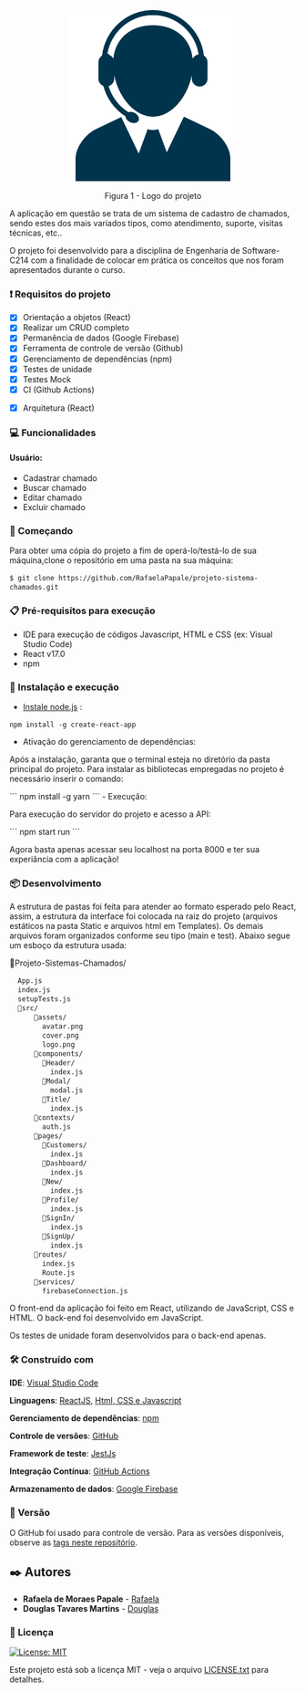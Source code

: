 <p align="center">
<img src="https://github.com/RafaelaPapale/projeto-sistema-chamados/blob/main/logo_readme.png" height="300" width="300" >
</p>
<p align="center">Figura 1 - Logo do projeto</p>


<p>A aplicação em questão se trata de um sistema de cadastro de chamados, sendo estes dos mais variados tipos, como atendimento, suporte, visitas técnicas, etc..</p>

<p>O projeto foi desenvolvido para a disciplina de Engenharia de Software-C214 com a finalidade de colocar em prática os conceitos que nos foram apresentados durante o curso. </p>

### ❗ Requisitos do projeto

- [x] Orientação a objetos (React)
- [x] Realizar um CRUD completo
- [x] Permanência de dados (Google Firebase)
- [x] Ferramenta de controle de versão (Github)
- [x] Gerenciamento de dependências (npm)
- [x] Testes de unidade
- [x] Testes Mock
- [x] CI (Github Actions)
<!-- - [x] 2 Padrões de projeto (Mediator e Singleton) -->
- [x] Arquitetura (React)

### 💻 Funcionalidades
#### Usuário:
- Cadastrar chamado
- Buscar chamado
- Editar chamado
- Excluir chamado


### 🚀 Começando
Para obter uma cópia do projeto a fim de operá-lo/testá-lo de sua máquina,clone o repositório em uma pasta na sua máquina:
```
$ git clone https://github.com/RafaelaPapale/projeto-sistema-chamados.git
```
### 📋 Pré-requisitos para execução
- IDE para execução de códigos Javascript, HTML e CSS (ex: Visual Studio Code)
- React v17.0
- npm 

### 🔧 Instalação e execução
- [Instale node.js](https://nodejs.org/en/) :
```
npm install -g create-react-app
```
- Ativação do gerenciamento de dependências:
<p>Após a instalação, garanta que o terminal esteja no diretório da pasta principal do projeto. Para instalar as bibliotecas empregadas no projeto é necessário inserir o comando:</p>
```
npm install -g yarn
```
- Execução:
<p>Para execução do servidor do projeto e acesso a API: </p>
```
npm start run
```
<p>Agora basta apenas acessar seu localhost na porta 8000 e ter sua experiância com a aplicação!</p>

<!-- ### ⚙️ Executando os testes
A implementação dos testes de unidade  foi feita utilizando o framework de teste para React chamado ... e foram implementadas os seguintes casos de teste: App.test.js, setupTests.js.

**Para execução dos testes via uma IDE, basta executar o arquivo que contém os testes.**

**Para execução dos testes via terminal:**

**1°)** Garanta que o terminal esteja aberto na pasta do projeto;

**2°)** Execute o comando a seguir especificando o caminho até os diretórios contendo os testes os testes: npm test -->

  
<!-- ### Lista de testes implementados com seus respectivos objetivos:

**Na classe ...**:

- **test_...**: ...

... -->




### 📦 Desenvolvimento
  A estrutura de pastas foi feita para atender ao formato esperado pelo React, assim, a estrutura da interface foi colocada na raiz do projeto (arquivos estáticos na pasta Static e arquivos html em Templates). Os demais arquivos foram organizados conforme seu tipo (main e test).
  Abaixo segue um esboço da estrutura usada:
  
  📂Projeto-Sistemas-Chamados/

      App.js
      index.js
      setupTests.js
      📂src/
          📂assets/
            avatar.png
            cover.png
            logo.png
          📂components/
            📂Header/
              index.js
            📂Modal/
              modal.js
            📂Title/
              index.js
          📂contexts/
            auth.js
          📂pages/
            📂Customers/
              index.js
            📂Dashboard/
              index.js
            📂New/
              index.js
            📂Profile/
              index.js
            📂SignIn/
              index.js
            📂SignUp/
              index.js
          📂routes/
            index.js
            Route.js
          📂services/
            firebaseConnection.js
                  
  
  O front-end da aplicação foi feito em React, utilizando de JavaScript, CSS e HTML. O back-end foi desenvolvido em JavaScript. 

  Os testes de unidade foram desenvolvidos para o back-end apenas.


### 🛠️ Construído com

**IDE**: [Visual Studio Code](https://code.visualstudio.com/)

**Linguagens**: [ReactJS](https://pt-br.reactjs.org/), [Html, CSS e Javascript](https://www.devmedia.com.br/primeiros-passos-no-html5-javascript-e-css3/25647)

**Gerenciamento de dependências**: [npm](https://www.npmjs.com/)

**Controle de versões**: [GitHub](https://github.com/)

**Framework de teste**: [JestJs](https://jestjs.io/pt-BR/)

**Integração Contínua**: [GitHub Actions](https://github.com/features/actions)

**Armazenamento de dados**: [Google Firebase](https://firebase.google.com/?hl=pt)


<!-- **Principais bibliotecas utilizadas**: 

 ... -->


### 📌 Versão
O GitHub foi usado para controle de versão. Para as versões disponíveis, observe as [tags neste repositório](https://github.com/RafaelaPapale/projeto-sistema-chamados/tags).

## ✒️ Autores

* **Rafaela de Moraes Papale** - [Rafaela](https://github.com/RafaelaPapale)
* **Douglas Tavares Martins** - [Douglas](https://github.com/tavares-douglas)

### 📄 Licença
[![License: MIT](https://img.shields.io/badge/License-MIT-yellow.svg)](https://badges.mit-license.org/)

Este projeto está sob a licença MIT - veja o arquivo [LICENSE.txt](https://github.com/SinaraPimenta/Projeto_C214_Armazem_MS/blob/main/LICENSE.txt) para detalhes.

